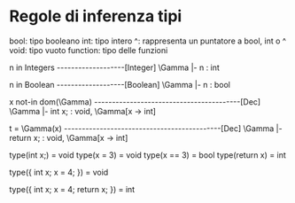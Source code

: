 # Regole di inferenza tipi

bool: tipo booleano
int: tipo intero
^: rappresenta un puntatore a bool, int o ^
void: tipo vuoto
function: tipo delle funzioni

n in Integers
-------------------[Integer]
\Gamma |- n : int

n in Boolean
-------------------[Boolean]
\Gamma |- n : bool


x not-in dom(\Gamma)
-----------------------------------------[Dec]
\Gamma |- int x; : void, \Gamma[x -> int]

t = \Gamma(x)
--------------------------------------------[Dec]
\Gamma |- return x; : void, \Gamma[x -> int]




type(int x;) = void
type(x = 3) = void
type(x == 3) = bool
type(return x) = int

type({
    int x;
    x = 4;
}) = void

type({
    int x;
    x = 4;
    return x;
}) = int
